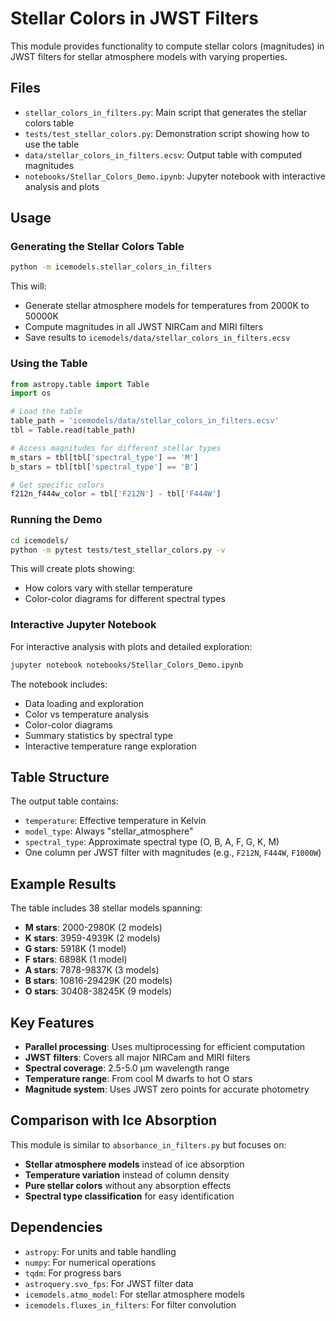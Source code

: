 # Stellar Colors in JWST Filters

This module provides functionality to compute stellar colors (magnitudes) in JWST filters for stellar atmosphere models with varying properties.

## Files

- `stellar_colors_in_filters.py`: Main script that generates the stellar colors table
- `tests/test_stellar_colors.py`: Demonstration script showing how to use the table
- `data/stellar_colors_in_filters.ecsv`: Output table with computed magnitudes
- `notebooks/Stellar_Colors_Demo.ipynb`: Jupyter notebook with interactive analysis and plots

## Usage

### Generating the Stellar Colors Table

```bash
python -m icemodels.stellar_colors_in_filters
```

This will:
- Generate stellar atmosphere models for temperatures from 2000K to 50000K
- Compute magnitudes in all JWST NIRCam and MIRI filters
- Save results to `icemodels/data/stellar_colors_in_filters.ecsv`

### Using the Table

```python
from astropy.table import Table
import os

# Load the table
table_path = 'icemodels/data/stellar_colors_in_filters.ecsv'
tbl = Table.read(table_path)

# Access magnitudes for different stellar types
m_stars = tbl[tbl['spectral_type'] == 'M']
b_stars = tbl[tbl['spectral_type'] == 'B']

# Get specific colors
f212n_f444w_color = tbl['F212N'] - tbl['F444W']
```

### Running the Demo

```bash
cd icemodels/
python -m pytest tests/test_stellar_colors.py -v
```

This will create plots showing:
- How colors vary with stellar temperature
- Color-color diagrams for different spectral types

### Interactive Jupyter Notebook

For interactive analysis with plots and detailed exploration:

```bash
jupyter notebook notebooks/Stellar_Colors_Demo.ipynb
```

The notebook includes:
- Data loading and exploration
- Color vs temperature analysis
- Color-color diagrams
- Summary statistics by spectral type
- Interactive temperature range exploration

## Table Structure

The output table contains:

- `temperature`: Effective temperature in Kelvin
- `model_type`: Always "stellar_atmosphere"
- `spectral_type`: Approximate spectral type (O, B, A, F, G, K, M)
- One column per JWST filter with magnitudes (e.g., `F212N`, `F444W`, `F1000W`)

## Example Results

The table includes 38 stellar models spanning:
- **M stars**: 2000-2980K (2 models)
- **K stars**: 3959-4939K (2 models)
- **G stars**: 5918K (1 model)
- **F stars**: 6898K (1 model)
- **A stars**: 7878-9837K (3 models)
- **B stars**: 10816-29429K (20 models)
- **O stars**: 30408-38245K (9 models)

## Key Features

- **Parallel processing**: Uses multiprocessing for efficient computation
- **JWST filters**: Covers all major NIRCam and MIRI filters
- **Spectral coverage**: 2.5-5.0 μm wavelength range
- **Temperature range**: From cool M dwarfs to hot O stars
- **Magnitude system**: Uses JWST zero points for accurate photometry

## Comparison with Ice Absorption

This module is similar to `absorbance_in_filters.py` but focuses on:
- **Stellar atmosphere models** instead of ice absorption
- **Temperature variation** instead of column density
- **Pure stellar colors** without any absorption effects
- **Spectral type classification** for easy identification

## Dependencies

- `astropy`: For units and table handling
- `numpy`: For numerical operations
- `tqdm`: For progress bars
- `astroquery.svo_fps`: For JWST filter data
- `icemodels.atmo_model`: For stellar atmosphere models
- `icemodels.fluxes_in_filters`: For filter convolution